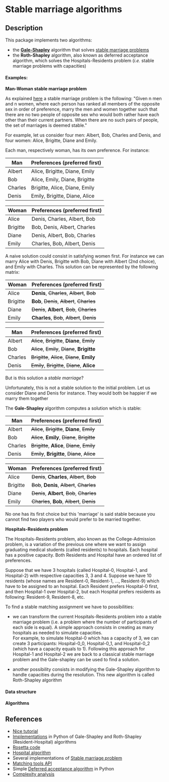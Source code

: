 # Stable marriage algorithms

## Description

This package implements two algorithms:
- the [**Gale-Shapley**](https://en.wikipedia.org/wiki/Gale%E2%80%93Shapley_algorithm) algorithm that solves [stable marriage problems](https://en.wikipedia.org/wiki/Stable_marriage_problem)
- the **Roth-Shapley** algorithm, also known as deferred acceptance algorithm, 
which solves the Hospitals-Residents problem (*i.e.* stable marriage problems with 
capacities)

#### Examples:
**Man-Woman stable marriage problem**

As explained [here](https://en.wikipedia.org/wiki/Stable_marriage_problem) a stable marriage problem is the following:
"Given n men and n women, where each person has ranked all members of the opposite sex in order of preference, marry the men and women together such that there are no two people of opposite sex who would both rather have each other than their current partners. When there are no such pairs of people, the set of marriages is deemed stable."

For example, let us consider four men: Albert, Bob, Charles and Denis, and four women: Alice, Brigitte, Diane and Emily.

Each man, respectively woman, has its own preference. For instance:

| Man   | Preferences (preferred first) |
|-----  |-------------------------------|
|Albert | Alice, Brigitte, Diane, Emily|
|Bob    | Alice, Emily, Diane, Brigitte|
|Charles| Brigitte, Alice, Diane, Emily|
|Denis  | Emily, Brigitte, Diane, Alice|

| Woman  | Preferences (preferred first) |
|-----   |-------------------------------|
|Alice   | Denis, Charles, Albert, Bob|
|Brigitte| Bob, Denis, Albert, Charles|
|Diane   | Denis, Albert, Bob, Charles|
|Emily   | Charles, Bob, Albert, Denis|

A naive solution could consist in satisfying women first. For instance we can marry Alice with Denis, Brigitte with Bob, Diane with Albert (2nd choice), and Emily with Charles.
This solution can be represented by the following matrix:

| Woman  | Preferences (preferred first) |
|-----   |-------------------------------|
|Alice   | **Denis**, ~~Charles~~, ~~Albert~~, ~~Bob~~|
|Brigitte| **Bob**, ~~Denis~~, ~~Albert~~, ~~Charles~~|
|Diane   | ~~Denis~~, **Albert**, ~~Bob~~, ~~Charles~~|
|Emily   | **Charles**, ~~Bob~~, ~~Albert~~, ~~Denis~~|

 Man   | Preferences (preferred first) |
|-----  |-------------------------------|
|Albert | ~~Alice~~, ~~Brigitte~~, **Diane**, ~~Emily~~|
|Bob    | ~~Alice~~, ~~Emily~~, ~~Diane~~, **Brigitte**|
|Charles| ~~Brigitte~~, ~~Alice~~, ~~Diane~~, **Emily**|
|Denis  | ~~Emily~~, ~~Brigitte~~, ~~Diane~~, **Alice**|

But is this solution a *stable marriage*?

Unfortunately, this is not a stable solution to the initial problem.
Let us consider Diane and Denis for instance. They would both be happier if we marry them together

The **Gale-Shapley** algorithm computes a solution which is stable:

 Man   | Preferences (preferred first) |
|-----  |-------------------------------|
|Albert | ~~Alice~~, ~~Brigitte~~, **Diane**, ~~Emily~~|
|Bob    | ~~Alice~~, **Emily**, ~~Diane~~, ~~Brigitte~~|
|Charles| ~~Brigitte~~, **Alice**, ~~Diane~~, ~~Emily~~|
|Denis  | ~~Emily~~, **Brigitte**, ~~Diane~~, ~~Alice~~|

| Woman  | Preferences (preferred first) |
|-----   |-------------------------------|
|Alice   | ~~Denis~~, **Charles**, ~~Albert~~, ~~Bob~~|
|Brigitte| ~~Bob~~, **Denis**, ~~Albert~~, ~~Charles~~|
|Diane   | ~~Denis~~, **Albert**, ~~Bob~~, ~~Charles~~|
|Emily   | ~~Charles~~, **Bob**, ~~Albert~~, ~~Denis~~|

No one has its first choice but this 'marriage' is said stable because you cannot find two players who would prefer to be married together.

**Hospitals-Residents problem**

The Hospitals-Residents problem, also known as the College-Admission problem, is a variation of the previous one where we want to assign graduating medical students (called residents) to hospitals. Each hospital has a positive capacity.
Both Residents and Hospital have an ordered list of preferences.

Suppose that we have 3 hospitals (called Hospital-0, Hospital-1, and Hospital-2) with respective capacities 3, 3 and 4.
Suppose we have 10 residents (whose names are Resident-0, Resident-1, ..., Resident-9)
which have to be assigned to an hospital. 
Each Resident prefers Hospital-0 first, and then Hospital-1 over Hospital-2, but each Hospital prefers residents as following: Resident-9, Resident-8, etc.

To find a stable matching assignment we have to possibilities:
- we can transform the current Hospitals-Residents problem into a stable marriage problem (i.e. a problem where the number of participants of each side is equal). 
 A simple approach consists in creating as many hospitals as needed to simulate capacities.\
 For example, to simulate Hospital-0 which has a capacity of 3, we can create 3 participants: Hospital-0_0, Hospital-0_1, and Hospital-0_2 (which have a capacity equals to 1). 
 Following this approach for Hospital-1 and Hospital-2 we are back to a classical stable marriage problem and the Gale-shapley can be used to find a solution.

- another possibility consists in modifying the Gale-Shapley algorithm to handle capacities during the resolution. This new algorithm is called Roth-Shapley algorithm

#### Data structure

#### Algorithms



## References

- [Nice tutorial](http://www.ams.org/publicoutreach/feature-column/fc-2015-03)
- [Implementations](https://github.com/daffidwilde/matching) in Python of 
Gale-Shapley and Roth-Shapley (Resident-Hospital) algorithms
- [Rosetta code](https://rosettacode.org/wiki/Stable_marriage_problem#JavaScript)
- [Hospital algorithm](https://arxiv.org/pdf/1408.2969.pdf)
- Several implementations of [Stable marriage problem](https://github.com/alextanhongpin/stable-marriage-problem)
- [Matching tools API](https://matchingtools.com/)
- Simple [Deferred acceptance algorithm](https://gist.github.com/scribu/104ec4ba54207db8c6e8) in Python
- [Complexity analysis](https://www.google.com/url?sa=t&rct=j&q=&esrc=s&source=web&cd=3&cad=rja&uact=8&ved=2ahUKEwjzjZbj9tThAhVxZN8KHRW7Da0QFjACegQIBxAC&url=https%3A%2F%2Fwww.researchgate.net%2Fprofile%2FMohamed_Mourad_Lafifi%2Fpost%2FHow_can_the_issues_of_satisfiability_and_fairness_in_matching_problems_be_answered_int_he_environment_of_dynamic_resource_allocation_and_computing%2Fattachment%2F59d6554979197b80779ac858%2FAS%253A525137776132096%25401502214010799%2Fdownload%2FComplexity%2Band%2Balgorithms%2Bin%2Bmatching%2Bproblems%2Bunder%2Bpreferences%2BCseh_Agnes.pdf&usg=AOvVaw0e7n4KwJYH03Bsve7yOd0v)
